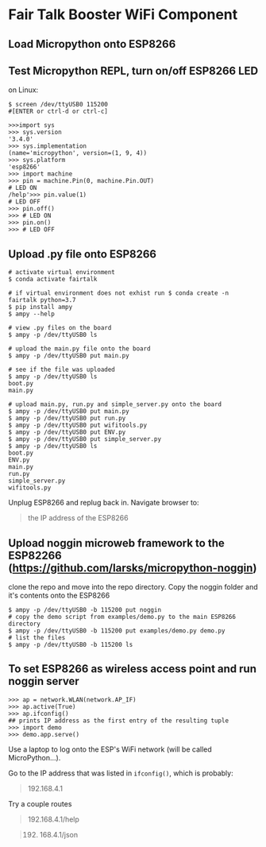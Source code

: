 # Fair Talk Booster WiFi Component

## Load Micropython onto ESP8266

## Test Micropython REPL, turn on/off ESP8266 LED

on Linux:

```
$ screen /dev/ttyUSB0 115200
#[ENTER or ctrl-d or ctrl-c]

>>>import sys
>>> sys.version
'3.4.0'
>>> sys.implementation
(name='micropython', version=(1, 9, 4))
>>> sys.platform
'esp8266'
>>> import machine
>>> pin = machine.Pin(0, machine.Pin.OUT)
# LED ON
/help'>>> pin.value(1)
# LED OFF
>>> pin.off()
>>> # LED ON
>>> pin.on()
>>> # LED OFF
```

## Upload .py file onto ESP8266

```
# activate virtual environment
$ conda activate fairtalk

# if virtual environment does not exhist run $ conda create -n fairtalk python=3.7
$ pip install ampy
$ ampy --help

# view .py files on the board
$ ampy -p /dev/ttyUSB0 ls

# upload the main.py file onto the board
$ ampy -p /dev/ttyUSB0 put main.py

# see if the file was uploaded
$ ampy -p /dev/ttyUSB0 ls
boot.py
main.py

# upload main.py, run.py and simple_server.py onto the board
$ ampy -p /dev/ttyUSB0 put main.py
$ ampy -p /dev/ttyUSB0 put run.py
$ ampy -p /dev/ttyUSB0 put wifitools.py
$ ampy -p /dev/ttyUSB0 put ENV.py
$ ampy -p /dev/ttyUSB0 put simple_server.py
$ ampy -p /dev/ttyUSB0 ls
boot.py
ENV.py
main.py
run.py
simple_server.py
wifitools.py
```

Unplug ESP8266 and replug back in. Navigate browser to:

> the IP address of the ESP8266
## Upload noggin microweb framework to the ESP82266 (https://github.com/larsks/micropython-noggin)

clone the repo and move into the repo directory. Copy the noggin folder and it's contents onto the ESP8266

```
$ ampy -p /dev/ttyUSB0 -b 115200 put noggin
# copy the demo script from examples/demo.py to the main ESP8266 directory
$ ampy -p /dev/ttyUSB0 -b 115200 put examples/demo.py demo.py
# list the files
$ ampy -p /dev/ttyUSB0 -b 115200 ls
```

## To set ESP8266 as wireless access point and run noggin server

```
>>> ap = network.WLAN(network.AP_IF)
>>> ap.active(True)
>>> ap.ifconfig()
## prints IP address as the first entry of the resulting tuple
>>> import demo
>>> demo.app.serve()
```


Use a laptop to log onto the ESP's WiFi network (will be called MicroPython...). 

Go to the IP address that was listed in ```ifconfig()```, which is probably:

> 192.168.4.1

Try a couple routes

> 192.168.4.1/help

> 192. 168.4.1/json




